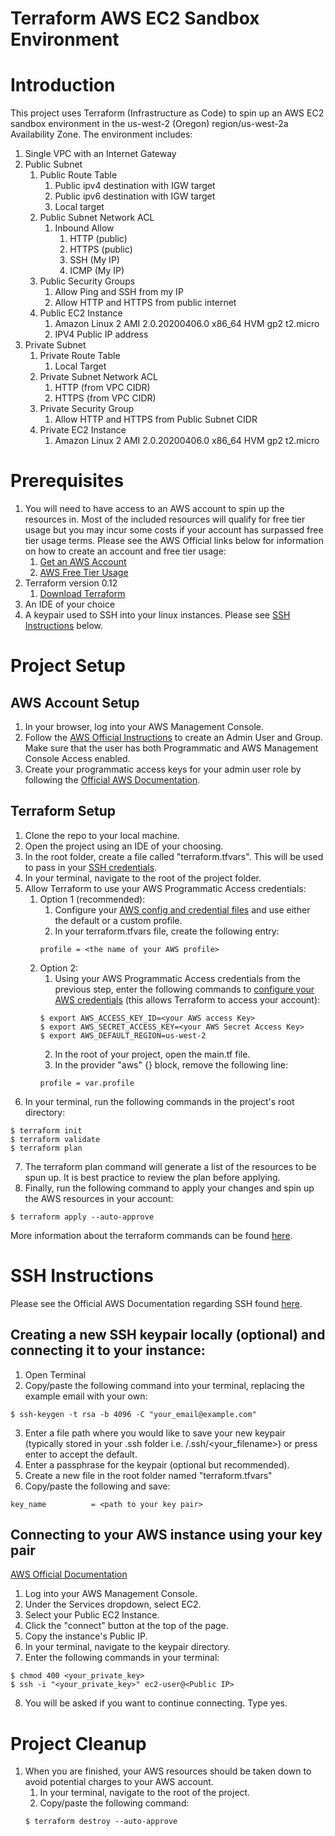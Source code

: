# Terraform AWS EC2 Sandbox Environment

# Introduction

This project uses Terraform (Infrastructure as Code) to spin up an AWS EC2 sandbox environment in the us-west-2 (Oregon) region/us-west-2a Availability Zone. The environment includes: 

1. Single VPC with an Internet Gateway
2. Public Subnet
    1. Public Route Table
        1. Public ipv4 destination with IGW target
        2. Public ipv6 destination with IGW target
        3. Local target 
    2. Public Subnet Network ACL
        1. Inbound Allow
            1. HTTP (public)
            2. HTTPS (public)
            3. SSH (My IP)
            4. ICMP (My IP)
    3. Public Security Groups
        1. Allow Ping and SSH from my IP
        2. Allow HTTP and HTTPS from public internet
    4. Public EC2 Instance
        1. Amazon Linux 2 AMI 2.0.20200406.0 x86_64 HVM gp2 t2.micro
        2. IPV4 Public IP address
3. Private Subnet
    1. Private Route Table
        1. Local Target
    2. Private Subnet Network ACL
        1. HTTP (from VPC CIDR)
        2. HTTPS (from VPC CIDR)
    3. Private Security Group
        1. Allow HTTP and HTTPS from Public Subnet CIDR
    4. Private EC2 Instance
        1. Amazon Linux 2 AMI 2.0.20200406.0 x86_64 HVM gp2 t2.micro

# Prerequisites

1. You will need to have access to an AWS account to spin up the resources in. Most of the included resources will qualify for free tier usage but you may incur some costs if your account has surpassed free tier usage terms. Please see the AWS Official links below for information on how to create an account and free tier usage: 
    1. [Get an AWS Account](https://aws.amazon.com/premiumsupport/knowledge-center/create-and-activate-aws-account/)
    2. [AWS Free Tier Usage](https://aws.amazon.com/premiumsupport/knowledge-center/what-is-free-tier/)
2. Terraform version 0.12
    1. [Download Terraform](https://www.terraform.io/downloads.html)
3. An IDE of your choice
4. A keypair used to SSH into your linux instances. Please see [SSH Instructions](#-ssh-instructions) below.

# Project Setup

## AWS Account Setup

1. In your browser, log into your AWS Management Console. 
2. Follow the [AWS Official Instructions](https://docs.aws.amazon.com/IAM/latest/UserGuide/getting-started_create-admin-group.html) to create an Admin User and Group. Make sure that the user has both Programmatic and AWS Management Console Access enabled. 
3. Create your programmatic access keys for your admin user role by following the [Official AWS Documentation](https://docs.aws.amazon.com/IAM/latest/UserGuide/id_credentials_access-keys.html).

## Terraform Setup

1. Clone the repo to your local machine. 
2. Open the project using an IDE of your choosing. 
3. In the root folder, create a file called "terraform.tfvars". This will be used to pass in your [SSH credentials](#-ssh-instructions). 
4. In your terminal, navigate to the root of the project folder. 
5. Allow Terraform to use your AWS Programmatic Access credentials:
    1. Option 1 (recommended): 
        1. Configure your [AWS config and credential files](https://docs.aws.amazon.com/cli/latest/userguide/cli-configure-files.html) and use either the default or a custom profile. 
        2. In your terraform.tfvars file, create the following entry: 
        ```
        profile = <the name of your AWS profile>
        ```
    2. Option 2: 
        1. Using your AWS Programmatic Access credentials from the previous step, enter the following commands to [configure your AWS credentials](https://docs.aws.amazon.com/cli/latest/userguide/cli-configure-envvars.html) (this allows Terraform to access your account): 
        ``` 
        $ export AWS_ACCESS_KEY_ID=<your AWS access Key>
        $ export AWS_SECRET_ACCESS_KEY=<your AWS Secret Access Key>
        $ export AWS_DEFAULT_REGION=us-west-2
        ```
        2. In the root of your project, open the main.tf file. 
        3. In the provider "aws" {} block, remove the following line: 
        ```
        profile = var.profile
        ```
6. In your terminal, run the following commands in the project's root directory: 
```
$ terraform init
$ terraform validate
$ terraform plan
```
7. The terraform plan command will generate a list of the resources to be spun up. It is best practice to review the plan before applying. 
8. Finally, run the following command to apply your changes and spin up the AWS resources in your account: 
```
$ terraform apply --auto-approve
```

More information about the terraform commands can be found [here](https://www.terraform.io/docs/commands/index.html).

# SSH Instructions

Please see the Official AWS Documentation regarding SSH found [here](https://docs.aws.amazon.com/AWSEC2/latest/UserGuide/ec2-key-pairs.html#how-to-generate-your-own-key-and-import-it-to-aws).

## Creating a new SSH keypair locally (optional) and connecting it to your instance:

1. Open Terminal
2. Copy/paste the following command into your terminal, replacing the example email with your own: 
```
$ ssh-keygen -t rsa -b 4096 -C "your_email@example.com"
```
3. Enter a file path where you would like to save your new keypair (typically stored in your .ssh folder i.e. /.ssh/<your_filename>) or press enter to accept the default.
4. Enter a passphrase for the keypair (optional but recommended). 
5. Create a new file in the root folder named "terraform.tfvars"
6. Copy/paste the following and save:
```
key_name          = <path to your key pair>
```

## Connecting to your AWS instance using your key pair

[AWS Official Documentation](https://docs.aws.amazon.com/AWSEC2/latest/UserGuide/AccessingInstancesLinux.html)
1. Log into your AWS Management Console.
2. Under the Services dropdown, select EC2. 
3. Select your Public EC2 Instance. 
4. Click the "connect" button at the top of the page.
5. Copy the instance's Public IP. 
6. In your terminal, navigate to the keypair directory. 
7. Enter the following commands in your terminal: 
```
$ chmod 400 <your_private_key>
$ ssh -i "<your_private_key>" ec2-user@<Public IP>
```
8. You will be asked if you want to continue connecting. Type yes.

# Project Cleanup

1. When you are finished, your AWS resources should be taken down to avoid potential charges to your AWS account. 
    1. In your terminal, navigate to the root of the project. 
    2. Copy/paste the following command: 
    ```
    $ terraform destroy --auto-approve
    ```
